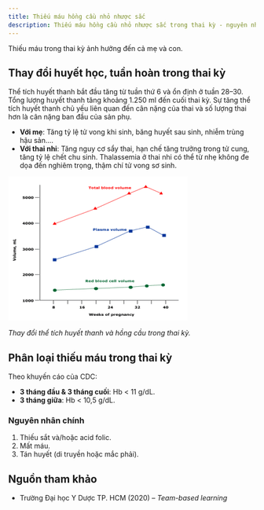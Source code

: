 ```yaml
---
title: Thiếu máu hồng cầu nhỏ nhược sắc
description: Thiếu máu hồng cầu nhỏ nhược sắc trong thai kỳ - nguyên nhân, phân loại và ảnh hưởng lên mẹ và thai nhi.
---
```


Thiếu máu trong thai kỳ ảnh hưởng đến cả mẹ và con.

## Thay đổi huyết học, tuần hoàn trong thai kỳ

Thể tích huyết thanh bắt đầu tăng từ tuần thứ 6 và ổn định ở tuần 28–30. Tổng lượng huyết thanh tăng khoảng 1.250 ml đến cuối thai kỳ. Sự tăng thể tích huyết thanh chủ yếu liên quan đến cân nặng của thai và số lượng thai hơn là cân nặng ban đầu của sản phụ.

- **Với mẹ**: Tăng tỷ lệ tử vong khi sinh, băng huyết sau sinh, nhiễm trùng hậu sản....
- **Với thai nhi**: Tăng nguy cơ sẩy thai, hạn chế tăng trưởng trong tử cung, tăng tỷ lệ chết chu sinh. Thalassemia ở thai nhi có thể từ nhẹ không đe dọa đến nghiêm trọng, thậm chí tử vong sơ sinh.

![Thay đổi thể tích huyết thanh và hồng cầu trong thai kỳ](../../../../assets/san-khoa/thieu-mau-hong-cau-nho-nhuoc-sac/thay-doi-the-tich-huyet-thanh-va-huyet-cau-trong-thai-ky.png)

_Thay đổi thể tích huyết thanh và hồng cầu trong thai kỳ._

## Phân loại thiếu máu trong thai kỳ

Theo khuyến cáo của CDC:

- **3 tháng đầu & 3 tháng cuối**: Hb < 11 g/dL.
- **3 tháng giữa**: Hb < 10,5 g/dL.

### Nguyên nhân chính

1. Thiếu sắt và/hoặc acid folic.
2. Mất máu.
3. Tán huyết (di truyền hoặc mắc phải).

## Nguồn tham khảo

- Trường Đại học Y Dược TP. HCM (2020) – _Team-based learning_
